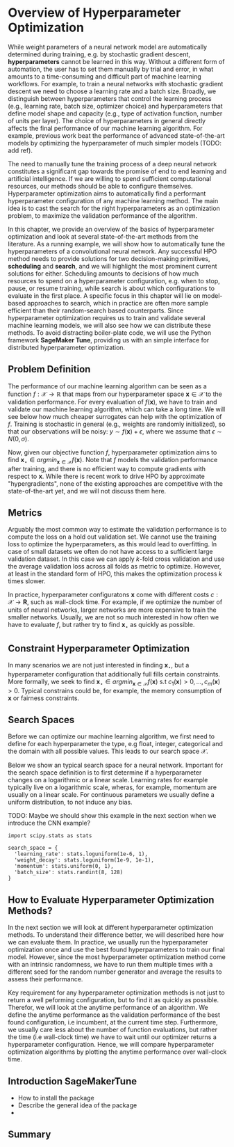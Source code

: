 # Overview of Hyperparameter Optimization



While weight parameters of a neural network model are automatically determined during training, e.g. by stochastic gradient descent, **hyperparameters** cannot be learned in this way. Without a different form of automation, the user has to set them manually by trial and error, in what amounts to a time-consuming and difficult part of machine learning workflows. For example, to train a neural networks with stochastic gradient descent we need to choose a learning rate and a batch size. Broadly, we distinguish between hyperparameters that control the learning process (e.g., learning rate, batch size, optimizer choice) and hyperparameters that define model shape and capacity (e.g., type of activation function, number of units per layer). The choice of hyperparameters in general directly affects the final performance of our machine learning algorithm. For example, previous work beat the performance of advanced state-of-the-art models by optimizing the hyperparameter of much simpler models (TODO: add ref). 

The need to manually tune the training process of a deep neural network constitutes a significant gap towards the promise of end to end learning and artificial intelligence. If we are willing to spend sufficient computational resources, our methods should be able to configure themselves. Hyperparameter optimization aims to automatically find a performant hyperparameter configuration of any machine learning method. The main idea is to cast the search for the right hyperparameters as an optimization problem, to maximize the validation performance of the algorithm.

In this chapter, we provide an overview of the basics of hyperparameter optimization and look at several state-of-the-art methods from the literature. As a running example, we will show how to automatically tune the hyperparameters of a convolutional neural network. Any successful HPO method needs to provide solutions for two decision-making primitives, **scheduling** and **search**, and we will highlight the most prominent current solutions for either. Scheduling amounts to decisions of how much resources to spend on a hyperparameter configuration, e.g. when to stop, pause, or resume training, while search is about which configurations to evaluate in the first place. A specific focus in this chapter will lie on model-based approaches to search, which in practice are often more sample efficient than their random-search based counterparts. Since hyperparameter optimization requires us to train and validate several machine learning models, we will also see how we can distribute these methods. To avoid distracting boiler-plate code, we will use the Python framework **SageMaker Tune**, providing us with an simple interface for distributed hyperparameter optimization.



## Problem Definition

The performance of our machine learning algorithm can be seen as a function $f: \mathcal{X} \rightarrow \mathbb{R}$ that maps from our hyperparameter space $\mathbf{x} \in \mathcal{X}$ to the validation performance. For every evaluation of $f(\mathbf{x})$, we have to train and validate our machine learning algorithm, which can take a long time. We will see below how much cheaper surrogates can help with the optimization of $f$. Training is stochastic in general (e.g., weights are randomly initialized), so that our observations will be noisy: $y \sim f(\mathbf{x}) + \epsilon$, where we assume that $\epsilon \sim N(0, \sigma)$.

Now, given our objective function $f$, hyperparameter optimization aims to find $\mathbf{x}_{\star} \in argmin_{\mathbf{x} \in \mathcal{X}} f(\mathbf{x})$. Note that $f$ models the validation performance after training, and there is no efficient way to compute gradients with respect to $\mathbf{x}$. While there is recent work to drive HPO by approximate "hypergradients", none of the existing approaches are competitive with the state-of-the-art yet, and we will not discuss them here.


## Metrics 

Arguably the most common way to estimate the validation performance is to compute the loss on a hold out validation set. We cannot use the training loss to optimize the hyperparameters, as this would lead to overfitting. In case of small datasets we often do not have access to a sufficient large validation dataset. In this case we can apply $k$-fold cross validation and use the average validation loss across all folds as metric to optimize. However, at least in the standard form of HPO, this makes the optimization process $k$ times slower.

In practice, hyperparameter configuratons $\mathbf{x}$ come with different costs $c: \mathcal{X} \rightarrow \mathbf{R}$, such as wall-clock time. For example, if we optimize the number of units of neural networks, larger networks are more expensive to train the smaller networks. Usually, we are not so much interested in how often we have to evaluate $f$, but rather try to find $\mathbf{x}_{\star}$ as quickly as possible.



## Constraint Hyperparameter Optimization

In many scenarios we are not just interested in finding $\mathbf{x}_{\star}$, but a hyperparameter configuration that additionally full fills certain constraints. More formally, we seek to find $\mathbf{x}_{\star} \in argmin_{\mathbf{x} \in \mathcal{X}} f(\mathbf{x})$ s.t $c_1(\mathbf{x}) > 0, ..., c_m(\mathbf{x}) > 0$. Typical constrains could be, for example, the memory consumption of $\mathbf{x}$ or fairness constraints.



## Search Spaces

Before we can optimize our machine learning algorithm, we first need to define for each hyperparameter the type, e.g float, integer, categorical and the domain with all possible values. This leads to our search space $\mathcal{X}$.

Below we show an typical search space for a neural network. Important for the search space definition is to first determine if a hyperparameter changes on a logarithmic or a linear scale. Learning rates for example typically live on a logarithmic scale, wheras, for example, momentum are usually on a linear scale. For continuous parameters we usually define a uniform distribution, to not induce any bias.

TODO: Maybe we should show this example in the next section when we introduce the CNN example?

```{.python .input  n=4}
import scipy.stats as stats

search_space = {
  'learning_rate': stats.loguniform(1e-6, 1),
  'weight_decay': stats.loguniform(1e-9, 1e-1),
  'momentum': stats.uniform(0, 1),
  'batch_size': stats.randint(8, 128)
}
```

## How to Evaluate Hyperparameter Optimization Methods?

In the next section we will look at different hyperparameter optimization methods. To understand their difference better, we will described here how we can evaluate them. In practice, we usually run the hyperparameter optimization once and use the best found hyperparameters to train our final model. However, since the most hyperparameter optimization method come with an intrinsic randomness, we have to run them multiple times with a different seed for the random number generator and average the results to assess their performance.

Key requirement for any hyperparameter optimization methods is not just to return a well peforming configuration, but to find it as quickly as possible. Therefor, we will look at the anytime performance of an algorithm. We define the anytime performance as the validation performance of the best found configuration, i.e incumbent, at the current time step. Furthermore, we usually care less about the number of function evaluations, but rather the time (i.e wall-clock time) we have to wait until our optimizer returns a hyperparameter configuration. Hence, we will compare hyperparameter optimization algorithms by plotting the anytime performance over wall-clock time. 



## Introduction SageMakerTune

- How to install the package
- Describe the general idea of the package
- 



## Summary

